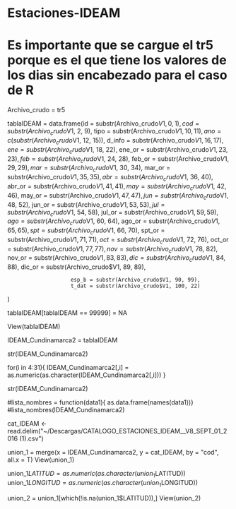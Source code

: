 # Estaciones-IDEAM


# Es importante que se cargue el tr5 porque es el que tiene los valores de los dias sin encabezado para el caso de R

Archivo_crudo = tr5

tablaIDEAM = data.frame(id = substr(Archivo_crudo$V1, 0, 1), cod = substr(Archivo_crudo$V1, 2, 9), 
                        tipo = substr(Archivo_crudo$V1, 10, 11), ano = c(substr(Archivo_crudo$V1, 12, 15)), 
                        d_info = substr(Archivo_crudo$V1, 16, 17), 
                        ene = substr(Archivo_crudo$V1, 18, 22), ene_or = substr(Archivo_crudo$V1, 23, 23), 
                        feb = substr(Archivo_crudo$V1, 24, 28), feb_or = substr(Archivo_crudo$V1, 29, 29), 
                        mar = substr(Archivo_crudo$V1, 30, 34), mar_or = substr(Archivo_crudo$V1, 35, 35), 
                        abr = substr(Archivo_crudo$V1, 36, 40), abr_or = substr(Archivo_crudo$V1, 41, 41), 
                        may = substr(Archivo_crudo$V1, 42, 46), may_or = substr(Archivo_crudo$V1, 47, 47), 
                        jun = substr(Archivo_crudo$V1, 48, 52), jun_or = substr(Archivo_crudo$V1, 53, 53), 
                        jul = substr(Archivo_crudo$V1, 54, 58), jul_or = substr(Archivo_crudo$V1, 59, 59), 
                        ago = substr(Archivo_crudo$V1, 60, 64), ago_or = substr(Archivo_crudo$V1, 65, 65), 
                        spt = substr(Archivo_crudo$V1, 66, 70), spt_or = substr(Archivo_crudo$V1, 71, 71), 
                        oct = substr(Archivo_crudo$V1, 72, 76), oct_or = substr(Archivo_crudo$V1, 77, 77), 
                        nov = substr(Archivo_crudo$V1, 78, 82), nov_or = substr(Archivo_crudo$V1, 83, 83), 
                        dic = substr(Archivo_crudo$V1, 84, 88), dic_or = substr(Archivo_crudo$V1, 89, 89), 
                        
                        esp_b = substr(Archivo_crudo$V1, 90, 99), 
                        t_dat = substr(Archivo_crudo$V1, 100, 22)
)

tablaIDEAM[tablaIDEAM == 99999] = NA

View(tablaIDEAM)

IDEAM_Cundinamarca2 = tablaIDEAM

str(IDEAM_Cundinamarca2)

for(i in 4:31){
    IDEAM_Cundinamarca2[,i] = as.numeric(as.character(IDEAM_Cundinamarca2[,i]))
}


str(IDEAM_Cundinamarca2)

#lista_nombres = function(data1){ as.data.frame(names(data1))}
#lista_nombres(IDEAM_Cundinamarca2)

cat_IDEAM <- read.delim("~/Descargas/CATALOGO_ESTACIONES_IDEAM__V8_SEPT_01_2016 (1).csv")

union_1 = merge(x = IDEAM_Cundinamarca2, y = cat_IDEAM, by = "cod", all.x = T)
View(union_1)

union_1$LATITUD = as.numeric(as.character(union_1$LATITUD))
union_1$LONGITUD = as.numeric(as.character(union_1$LONGITUD))


union_2 = union_1[which(!is.na(union_1$LATITUD)),]
View(union_2)

